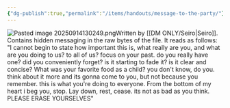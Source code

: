 ```yaml
---
{"dg-publish":true,"permalink":"/items/handouts/message-to-the-party/"}
---
```


![Pasted image 20250914130249.png](/img/user/items/handouts/image%20files/Pasted%20image%2020250914130249.png)Written by [[DM ONLY/Seiro\|Seiro]]. Contains hidden messaging in the raw bytes of the file. It reads as follows:
"I cannot begin to state how important this is, what really are you, and what are you doing to us?  to all of us? focus on your past. do you really have one? did you conveniently forget? is it starting to fade it? is it clear and concise?
What was your favorite food as a child? you don't know, do you. think about it more and its gonna come to you, but not because you remember. this is what you're doing to everyone. From the bottom of my heart i beg you, stop. Lay down, rest, cease. its not as bad as you think. 
PLEASE ERASE YOURSELVES"